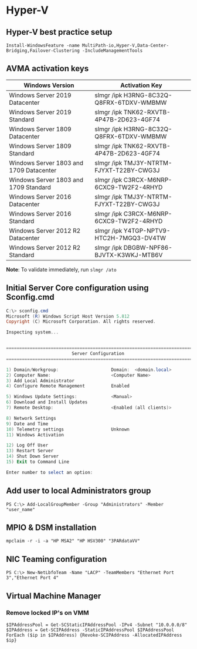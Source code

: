 # Hyper-V

## Hyper-V best practice setup

```Install-WindowsFeature -name MultiPath-io,Hyper-V,Data-Center-Bridging,Failover-Clustering -IncludeManagementTools```

## AVMA activation keys

Windows Version                          |   Activation Key
-----------------------------------------|-------------------------------------------
Windows Server 2019 Datacenter           |   slmgr /ipk H3RNG-8C32Q-Q8FRX-6TDXV-WMBMW
Windows Server 2019 Standard             |   slmgr /ipk TNK62-RXVTB-4P47B-2D623-4GF74
Windows Server 1809 Datacenter           |   slmgr /ipk H3RNG-8C32Q-Q8FRX-6TDXV-WMBMW
Windows Server 1809 Standard             |   slmgr /ipk TNK62-RXVTB-4P47B-2D623-4GF74
Windows Server 1803 and 1709 Datacenter  |   slmgr /ipk TMJ3Y-NTRTM-FJYXT-T22BY-CWG3J
Windows Server 1803 and 1709 Standard    |   slmgr /ipk C3RCX-M6NRP-6CXC9-TW2F2-4RHYD
Windows Server 2016 Datacenter           |   slmgr /ipk TMJ3Y-NTRTM-FJYXT-T22BY-CWG3J
Windows Server 2016 Standard             |   slmgr /ipk C3RCX-M6NRP-6CXC9-TW2F2-4RHYD
Windows Server 2012 R2 Datacenter        |   slmgr /ipk Y4TGP-NPTV9-HTC2H-7MGQ3-DV4TW
Windows Server 2012 R2 Standard          |   slmgr /ipk DBGBW-NPF86-BJVTX-K3WKJ-MTB6V

**Note**: To validate immediately, run ```slmgr /ato```

## Initial Server Core configuration using Sconfig.cmd

```powershell
C:\> sconfig.cmd
Microsoft (R) Windows Script Host Version 5.812
Copyright (C) Microsoft Corporation. All rights reserved.

Inspecting system...


===============================================================================
                         Server Configuration
===============================================================================

1) Domain/Workgroup:                    Domain:  <domain.local>
2) Computer Name:                       <Computer Name>
3) Add Local Administrator
4) Configure Remote Management          Enabled

5) Windows Update Settings:             <Manual>
6) Download and Install Updates
7) Remote Desktop:                      <Enabled (all clients)>

8) Network Settings
9) Date and Time
10) Telemetry settings                  Unknown
11) Windows Activation

12) Log Off User
13) Restart Server
14) Shut Down Server
15) Exit to Command Line

Enter number to select an option:
```

## Add user to local Administrators group

```PS C:\> Add-LocalGroupMember -Group "Administrators" -Member "user_name"```

## MPIO & DSM installation

```mpclaim -r -i -a "HP MSA2" "HP HSV300" "3PARdataVV"```

## NIC Teaming configuration

```PS C:\> New-NetLbfoTeam -Name "LACP" -TeamMembers "Ethernet Port 3","Ethernet Port 4"```

## Virtual Machine Manager

### Remove locked IP's on VMM

```$IPAddressPool = Get-SCStaticIPAddressPool -IPv4 -Subnet "10.0.0.0/8"```
```$IPAddress = Get-SCIPAddress -StaticIPAddressPool $IPAddressPool```
```ForEach ($ip in $IPAddress) {Revoke-SCIPAddress -AllocatedIPAddress $ip}```